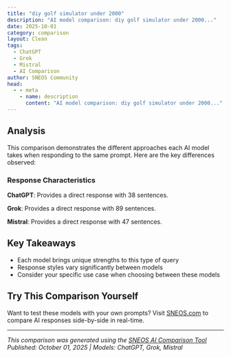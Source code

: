 ```yaml
---
title: "diy golf simulator under 2000"
description: "AI model comparison: diy golf simulator under 2000..."
date: 2025-10-01
category: comparison
layout: Clean
tags:
  - ChatGPT
  - Grok
  - Mistral
  - AI Comparison
author: SNEOS Community
head:
  - - meta
    - name: description
      content: "AI model comparison: diy golf simulator under 2000..."
---
```


<ChatComparison
  title="diy golf simulator under 2000"
  prompt="diy golf simulator under 2000"
  :responses='{
    "ChatGPT": "Creating a DIY golf simulator for under $2,000 is definitely achievable with some careful selection of components and using budget-friendly options. Below is a guide to help you build a functional golf simulator without breaking the bank.\n\n### Key Components You\u2019ll Need:\n1. **Projector or Monitor**\n2. **Impact Screen or Net**\n3. **Golf Simulator Software**\n4. **Launch Monitor or Sensor**\n5. **Golf Mat**\n6. **Enclosure or Frame**\n\n---\n\n### 1. Projector or Monitor\n- **Budget Option:** A 1080p projector (~$300-$500) or a large TV/monitor (32\u201D to 43\u201D) if space is limited.\n- **Example:** ViewSonic PA503W or Optoma HD146X for projectors.\n- If you have a good monitor/TV already, you can skip buying a projector.\n\n### 2. Impact Screen or Net\n- Use an **impact screen** or durable hitting net. DIY options can save money.\n- **DIY:** Use a thick white polyester or spandex fabric stretched tight.\n- Alternatively, buy premade golf net/impact screens in the $100-$200 range.\n\n### 3. Golf Simulator Software\n- Free or affordable software options:\n  - **Free:** OptiShot app (basic features)\n  - **Low cost:** SkyTrak launcher software ($100\u002B)\u2014Note: SkyTrak hardware is expensive, but there are cheaper alternatives below.\n  - Alternatively, use free software like **TGC (The Golf Club) Demo** or **Open Source Simulator freeware.**\n\n### 4. Launch Monitor/Sensor\n- This is the most crucial and expensive part.\n- **Budget Options:**\n  - **OptiShot 2 Golf Simulator Controller** (~$400-$500) \u2014 uses infrared sensors to track club swing and impact; not ball flight accurate but good enough for practice.\n  - **Rapsodo Mobile Launch Monitor** (~$600) \u2014 uses your phone camera and an additional sensor; better accuracy.\n  - DIY webcam tracking or smartphone-based apps like **GolfSense** or **Swing Caddie SC200** (~$300-$500).\n\n### 5. Golf Mat\n- A decent hitting mat protects your floors and provides a good surface.\n- Budget mats cost around $100-$150.\n- Example: Fiberbuilt or SkyTrak mats in the budget range.\n\n### 6. Enclosure or Frame\n- Use PVC pipes or wood to create a frame for your screen/net.\n- Cost around $50-$100.\n\n---\n\n### Example Budget Breakdown\n| Item                  | Estimated Cost       |\n|-----------------------|----------------------|\n| Projector             | $400                 |\n| Impact Screen/Net     | $150                 |\n| Launch Monitor (OptiShot 2) | $450             |\n| Golf Mat              | $150                 |\n| Frame (PVC/Wood)      | $75                  |\n| Software              | $0 - $100            |\n| **Total**             | **~$1,225 to $1,325** |\n\n---\n\n### Tips for Building Your DIY Golf Simulator\n- **Space Requirements:** You need about 10\u2019 x 10\u2019 space with at least 9-10\u2019 ceiling height.\n- **Lighting:** Keep room lighting dim for better projector visibility.\n- **Calibration:** Spend time calibrating your sensors for better accuracy.\n- **Phones and Apps:** Some apps use your phone camera and can be very cheap/free but may lack accuracy.\n\n---\n\n### Summary\nUnder $2,000, you can build a decent DIY golf simulator using:\n- Affordable projector or monitor\n- DIY or low-cost impact screen/net\n- A budget launch monitor like OptiShot 2 or smartphone-based solutions\n- Affordable golf mat and enclosure\n\nThis setup is more suited for practice and fun rather than pro-level shot accuracy, but great for improving swings from home.\n\nIf you want specific product links or help choosing components, feel free to ask!",
    "Grok": "Building a DIY golf simulator for under $2,000 is entirely possible with careful planning and smart choices on equipment. A golf simulator setup typically includes a launch monitor or tracking system, a hitting mat, a net or impact screen, and a projector or display if you want a visual simulation. Below, I\u0027ll break down the components, estimated costs, and steps to create an effective setup on a budget.\n\n---\n\n### Components of a DIY Golf Simulator\n\n1. **Launch Monitor or Tracking System ($500\u2013$1,000)**  \n   The launch monitor is the heart of your simulator, as it tracks ball and club data (e.g., ball speed, spin, launch angle, club path). For a budget build:\n   - **Option 1: SkyTrak Launch Monitor ($500\u2013$800 used or on sale)**  \n     SkyTrak is one of the most popular and accurate budget-friendly launch monitors. It provides detailed shot data and integrates with simulation software. Look for used or refurbished units on eBay or golf forums.\n   - **Option 2: OptiShot 2 ($300\u2013$500)**  \n     A more affordable infrared sensor system that tracks club movement. It\u2019s less accurate for ball data (it doesn\u2019t measure spin), but it\u2019s good for casual use and includes basic simulation software.\n   - **Option 3: Swing Caddie SC300i ($499)**  \n     A portable Doppler radar launch monitor that provides decent accuracy for ball speed, carry distance, and smash factor. It doesn\u2019t include simulation software, so it\u2019s better paired with a separate app or game.\n\n   *Note*: Avoid cheaper alternatives under $200, as they often lack accuracy and reliability.\n\n2. **Hitting Mat ($100\u2013$300)**  \n   A quality hitting mat protects your floor and provides a realistic feel for shots.\n   - **Recommendation: Fiberbuilt Flight Deck Mat ($150\u2013$200)**  \n     Compact, durable, and offers a forgiving surface for joints while mimicking fairway conditions. \n   - **Budget Option: Generic Turf Mat ($50\u2013$100)**  \n     Look on Amazon for a basic 4x5 ft mat. Add a gel insert or foam padding underneath for better shock absorption.\n\n3. **Net or Impact Screen ($100\u2013$300)**  \n   A net or screen stops the ball after impact. For simulation, an impact screen paired with a projector is ideal.\n   - **Option 1: Carl\u2019s Place Impact Screen with Frame ($200\u2013$300)**  \n     Carl\u2019s Place offers affordable impact screens (e.g., 7x7 ft) and DIY enclosure kits. You can build a frame from PVC or metal pipes for under $50.\n   - **Option 2: Basic Golf Net ($50\u2013$100)**  \n     If you\u2019re skipping a projector setup, a sturdy net like the Spornia SPG-7 ($200) or a cheaper Amazon alternative ($50\u2013$80) works fine for catching shots.\n\n4. **Projector (Optional, $200\u2013$400)**  \n   If you want a visual simulation (hitting into a virtual course), a projector displays the simulation software on your impact screen.\n   - **Recommendation: Optoma GT1080HDR ($300\u2013$400 used or on sale)**  \n     A short-throw projector with decent brightness and 1080p resolution. Look for refurbished models or alternatives on Amazon (e.g., BenQ or Epson).\n   - *Note*: If you already have a TV or monitor, you can skip the projector and display the simulation there, saving money.\n\n5. **Simulation Software ($0\u2013$200)**  \n   Software renders virtual courses and integrates with your launch monitor.\n   - **Free Option: SkyTrak App or OptiShot Software**  \n     Both come with basic software for free or a small annual fee (~$100 for premium courses).\n   - **Paid Option: The Golf Club 2019 (TGC 2019) ($200 one-time fee)**  \n     Works with SkyTrak and offers thousands of courses with realistic graphics. Often available cheaper through forums or bundles.\n\n6. **Computer or Device ($0\u2013$200)**  \n   You\u2019ll need a device to run the simulation software.\n   - Use an existing laptop, PC, or even an iPad if compatible with your launch monitor (SkyTrak works with iOS).\n   - If buying used, a basic laptop with decent graphics (Intel i5, 8GB RAM) can be found for $100\u2013$200 on eBay or Craigslist.\n\n7. **Miscellaneous ($50\u2013$100)**  \n   - Lighting: Ensure your space is well-lit for the launch monitor to track properly. Cheap LED shop lights from Amazon or Home Depot cost $20\u2013$50.\n   - Cables/Adapters: HDMI cables, extension cords, etc. ($10\u2013$30).\n   - DIY Frame Materials: If building a net or screen enclosure, PVC pipes or lumber cost $20\u2013$50.\n\n---\n\n### Estimated Budget Breakdown\nHere\u2019s a sample budget for a functional setup under $2,000:\n- Launch Monitor: SkyTrak (used) \u2013 $600\n- Hitting Mat: Fiberbuilt Flight Deck \u2013 $150\n- Impact Screen \u002B Frame: Carl\u2019s Place DIY Kit \u2013 $250\n- Projector: Optoma GT1080HDR (used) \u2013 $300\n- Software: SkyTrak Basic Plan or Free App \u2013 $0\u2013$100\n- Miscellaneous (lighting, cables): $50\n- **Total: $1,350\u2013$1,500**\n\n*Note*: If you skip the projector and use a net instead of a screen, you can get closer to $1,000 total.\n\n---\n\n### Steps to Build Your DIY Golf Simulator\n\n1. **Choose Your Space**  \n   - You\u2019ll need at least 10 ft of width, 10 ft of height, and 15\u201320 ft of depth for a full swing and proper ball flight tracking. A garage, basement, or spare room works well.\n   - Ensure the floor is level and consider adding padding or carpet if using a concrete surface.\n\n2. **Set Up the Hitting Area**  \n   - Lay down your hitting mat in the center of your space.\n   - Position the launch monitor as per its instructions (e.g., SkyTrak is placed about 1\u20132 ft in front of the ball at ground level).\n\n3. **Install the Net or Impact Screen**  \n   - If using a net, secure it 6\u201310 ft in front of the hitting area with a frame or wall mounts.\n   - For an impact screen, build a frame using PVC or metal conduit (tutorials on YouTube for Carl\u2019s Place kits) and hang the screen taut to avoid wrinkles.\n\n4. **Set Up the Projector (if applicable)**  \n   - Mount the projector on the ceiling or place it on a stand behind the hitting area (short-throw projectors need about 4\u20135 ft of distance).\n   - Connect it to your computer and align the image with the impact screen.\n\n5. **Configure the Software and Launch Monitor**  \n   - Install the software on your device and pair it with the launch monitor.\n   - Calibrate the system by following the manufacturer\u2019s setup guide (e.g., SkyTrak requires leveling and alignment).\n\n6. **Test and Adjust**  \n   - Hit a few shots to ensure the launch monitor tracks accurately and the net/screen stops the ball safely.\n   - Adjust lighting if the monitor struggles to detect shots (avoid direct sunlight or harsh shadows).\n\n---\n\n### Tips to Stay Under Budget\n- **Buy Used Gear**: Check eBay, Craigslist, Facebook Marketplace, or golf-specific forums (e.g., GolfWRX) for secondhand launch monitors, projectors, and mats.\n- **DIY Wherever Possible**: Build your own net frame or enclosure using hardware store materials instead of buying pre-made kits.\n- **Start Simple**: Begin with a basic setup (launch monitor, mat, net) and upgrades like a projector or better software later.\n- **Seasonal Sales**: Look for discounts during Black Friday, Cyber Monday, or off-season periods for golf gear.\n\n---\n\n### Limitations of a Budget Simulator\n- **Accuracy**: Budget launch monitors like OptiShot may not measure spin or provide precise ball flight data compared to high-end systems (e.g., TrackMan or Foresight).\n- **Space**: You may need to compromise on room size or swing freedom if working in a small area.\n- **Graphics**: Lower-cost software or projectors won\u2019t match the visuals of premium setups.\n\nDespite these limitations, a sub-$2,000 simulator can still provide valuable feedback for practice and decent entertainment with virtual courses.\n\n---\n\nIf you have a specific space or equipment in mind, let me know, and I can tailor the recommendations further! Also, tell me if you\u2019re prioritizing accuracy, visuals, or portability. I can adjust the build accordingly.",
    "Mistral": "Creating a DIY golf simulator for under $2000 can be a challenging but rewarding project. Here are some steps and components you might consider to stay within your budget:\n\n### 1. **Space and Setup**\n- **Room Size**: Ensure you have enough space. A typical golf simulator setup requires about 10 feet in width, 15 feet in length, and 9 feet in height.\n- **Flooring**: Consider using a hitting mat. You can find decent ones for around $100-$200.\n\n### 2. **Projector and Screen**\n- **Projector**: A budget-friendly projector can be found for around $200-$300. Look for one with at least 1080p resolution and a high lumen count for better visibility.\n- **Screen**: You can use a DIY screen made from a white sheet or a projector screen material. Alternatively, you can buy a pre-made screen for around $100-$200.\n\n### 3. **Launch Monitor**\n- **Budget Option**: The SkyTrak Launch Monitor is a popular choice but can be pricey. For a budget option, consider the Rapsodo Mobile Launch Monitor, which costs around $500.\n- **Alternative**: If you want to go even cheaper, you might look into used or refurbished models or simpler devices like the Voice Caddie SC200, which can be found for around $300.\n\n### 4. **Software**\n- **Simulation Software**: Many launch monitors come with basic simulation software. For more advanced features, you might need to purchase additional software. The E6 Connect software, for example, can be expensive, but there are cheaper alternatives like The Golf Club 2019, which can be found for around $50.\n\n### 5. **Computer**\n- **Laptop/PC**: You\u0027ll need a computer to run the simulation software. If you already have a decent laptop or PC, you can save money here. Otherwise, you might need to allocate around $500-$700 for a new one.\n\n### 6. **Accessories**\n- **Hitting Net**: A good hitting net can be found for around $100-$200.\n- **Cables and Adapters**: Ensure you have all the necessary cables and adapters to connect your projector, launch monitor, and computer. This should cost around $50-$100.\n\n### 7. **Assembly and Installation**\n- **DIY**: Assembling the components yourself can save a lot of money. Follow online tutorials and guides to set up your simulator.\n- **Mounting**: Ensure you have the necessary tools and materials to mount the projector and screen securely.\n\n### Sample Budget Breakdown\n1. **Projector**: $250\n2. **Screen**: $150\n3. **Launch Monitor**: $500 (Rapsodo Mobile Launch Monitor)\n4. **Software**: $50 (The Golf Club 2019)\n5. **Hitting Mat**: $150\n6. **Hitting Net**: $150\n7. **Computer**: $0 (assuming you already have one)\n8. **Cables and Adapters**: $50\n9. **Miscellaneous**: $100 (tools, mounting materials, etc.)\n\n### Total: $1400\n\nThis leaves you with some wiggle room for unexpected expenses or upgrades. Keep in mind that prices can vary, and you might find better deals or need to adjust your budget accordingly.\n\n### Tips\n- **Research**: Spend time researching different components and reading reviews to ensure you get the best value for your money.\n- **Used Equipment**: Consider buying used equipment to save money.\n- **Community**: Join online forums and communities for DIY golf simulators to get tips and advice from others who have done similar projects.\n\nGood luck with your DIY golf simulator project!"
  }'
  published-date="18:18"
/>

## Analysis

This comparison demonstrates the different approaches each AI model takes when responding to the same prompt. Here are the key differences observed:

### Response Characteristics

**ChatGPT**: Provides a direct response with 38 sentences. 

**Grok**: Provides a direct response with 89 sentences. 

**Mistral**: Provides a direct response with 47 sentences. 

## Key Takeaways

- Each model brings unique strengths to this type of query
- Response styles vary significantly between models
- Consider your specific use case when choosing between these models

## Try This Comparison Yourself

Want to test these models with your own prompts? Visit [SNEOS.com](https://sneos.com) to compare AI responses side-by-side in real-time.

---

*This comparison was generated using the [SNEOS AI Comparison Tool](https://sneos.com)*
*Published: October 01, 2025 | Models: ChatGPT, Grok, Mistral*
